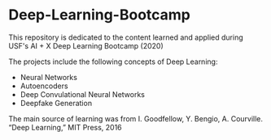 # Deep-Learning-Bootcamp
This repository is dedicated to the content learned and applied during USF's AI + X Deep Learning Bootcamp (2020) 

The projects include the following concepts of Deep Learning: 

- Neural Networks 
- Autoencoders 
- Deep Convulational Neural Networks 
- Deepfake Generation 

The main source of learning was from I. Goodfellow, Y. Bengio, A. Courville. “Deep Learning,” MIT Press, 2016
